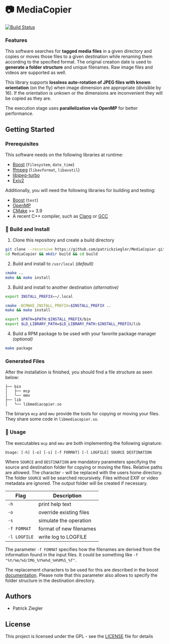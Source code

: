 #  :camera: MediaCopier

[![Build Status](https://api.travis-ci.com/patrickziegler/MediaCopier.svg?branch=master)](https://travis-ci.com/patrickziegler/MediaCopier)

### Features
This software searches for **tagged media files** in a given directory and copies or moves those files to a given destination while renaming them according to the specified format. The original creation date is used to **generate a folder structure** and unique filenames. Raw image files and videos are supported as well.

This library supports **lossless auto-rotation of JPEG files with known orientation** (on the fly) when image dimension are appropriate (divisible by 16). If the orientation is unkown or the dimensions are inconvenient they will be copied as they are.

The execution stage uses **parallelization via OpenMP** for better performance.

## Getting Started

### Prerequisites

This software needs on the following libraries at runtime:

* [Boost](https://www.boost.org/) (`filesystem`, `date_time`)
* [ffmpeg](https://ffmpeg.org/) (`libavformat`, `libavutil`)
* [libjpeg-turbo](https://www.libjpeg-turbo.org/)
* [Exiv2](http://exiv2.org/)

Additionally, you will need the following libraries for building and testing:

* [Boost](https://www.boost.org/) (`test`)
* [OpenMP](https://www.openmp.org/)
* [CMake](https://cmake.org/) >= 3.9
* A recent C++ compiler, such as [Clang](https://clang.llvm.org/) or [GCC](https://gcc.gnu.org/)

### :hammer: Build and Install

1. Clone this repository and create a build directory
```bash
git clone --recursive https://github.com/patrickziegler/MediaCopier.git
cd MediaCopier && mkdir build && cd build
```

2. Build and install to `/usr/local` *(default)*
```bash
cmake ..
make && make install
```

3. Build and install to another destination *(alternative)*
```bash
export INSTALL_PREFIX=~/.local

cmake -DCMAKE_INSTALL_PREFIX=$INSTALL_PREFIX ..
make && make install

export $PATH=$PATH:$INSTALL_PREFIX/bin
export $LD_LIBRARY_PATH=$LD_LIBRARY_PATH:$INSTALL_PREFIX/lib
```

4. Build a RPM package to be used with your favorite package manager *(optional)*
```bash
make package
```

### Generated Files

After the installation is finished, you should find a file structure as seen below:

```
├── bin
│   ├── mcp
│   └── mmv
├── lib
│   └── libmediacopier.so
```

The binarys `mcp` and `mmv` provide the tools for copying or moving your files. They share some code in `libmediacopier.so`.

###  :rocket: Usage

The executables `mcp` and `mmv` are both implementing the following signature:

```
Usage: [-h] [-o] [-s] [-f FORMAT] [-l LOGFILE] SOURCE DESTINATION
```

Where `SOURCE` and `DESTINATION` are mandatory parameters specifying the source and destination folder for copying or moving the files. Relative paths are allowed. The character `~` will be replaced with the users home directory. The folder `SOURCE` will be searched recursively. Files without EXIF or video metadata are ignored. The output folder will be created if necessary.

Flag | Description
------------ | -------------
`-h` | print help text
`-o` | override existing files
`-s` | simulate the operation
`-f FORMAT` | format of new filenames
`-l LOGFILE` | write log to LOGFILE

The parameter `-f FORMAT` specifies how the filenames are derived from the information found in the input files. It could be something like `-f "%Y/%m/%d/IMG_%Y%m%d_%H%M%S_%f"`.

The replacement characters to be used for this are described in the boost [documentation](https://www.boost.org/doc/libs/1_69_0/doc/html/date_time/date_time_io.html). Please note that this parameter also allows to  specify the folder structure in the destination directory.

## Authors

*  Patrick Ziegler

## License

This project is licensed under the GPL - see the [LICENSE](LICENSE) file for details
